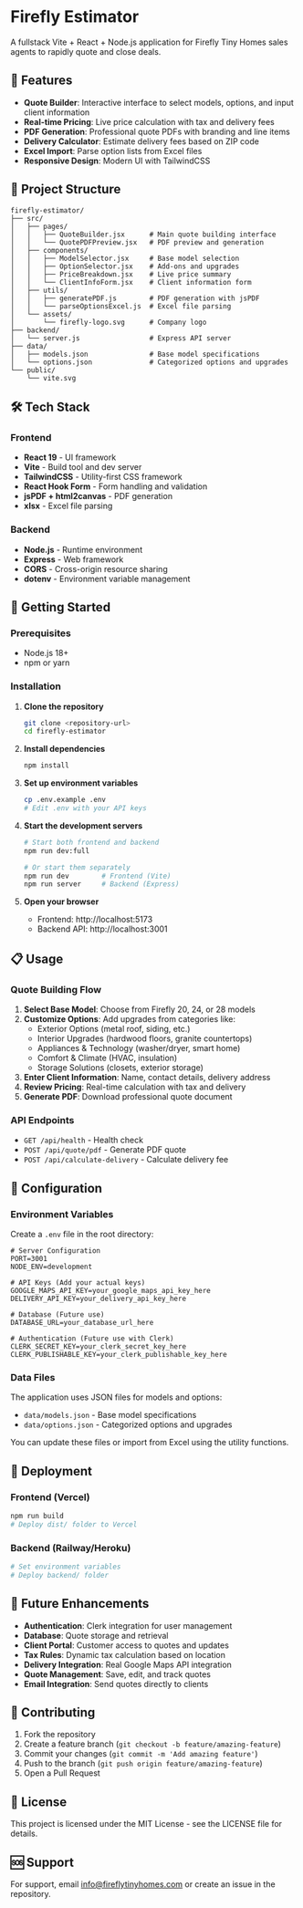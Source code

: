# Firefly Estimator

A fullstack Vite + React + Node.js application for Firefly Tiny Homes sales agents to rapidly quote and close deals.

## 🚀 Features

- **Quote Builder**: Interactive interface to select models, options, and input client information
- **Real-time Pricing**: Live price calculation with tax and delivery fees
- **PDF Generation**: Professional quote PDFs with branding and line items
- **Delivery Calculator**: Estimate delivery fees based on ZIP code
- **Excel Import**: Parse option lists from Excel files
- **Responsive Design**: Modern UI with TailwindCSS

## 📁 Project Structure

```
firefly-estimator/
├── src/
│   ├── pages/
│   │   ├── QuoteBuilder.jsx      # Main quote building interface
│   │   └── QuotePDFPreview.jsx   # PDF preview and generation
│   ├── components/
│   │   ├── ModelSelector.jsx     # Base model selection
│   │   ├── OptionSelector.jsx    # Add-ons and upgrades
│   │   ├── PriceBreakdown.jsx    # Live price summary
│   │   └── ClientInfoForm.jsx    # Client information form
│   ├── utils/
│   │   ├── generatePDF.js        # PDF generation with jsPDF
│   │   └── parseOptionsExcel.js  # Excel file parsing
│   └── assets/
│       └── firefly-logo.svg      # Company logo
├── backend/
│   └── server.js                 # Express API server
├── data/
│   ├── models.json               # Base model specifications
│   └── options.json              # Categorized options and upgrades
└── public/
    └── vite.svg
```

## 🛠️ Tech Stack

### Frontend
- **React 19** - UI framework
- **Vite** - Build tool and dev server
- **TailwindCSS** - Utility-first CSS framework
- **React Hook Form** - Form handling and validation
- **jsPDF + html2canvas** - PDF generation
- **xlsx** - Excel file parsing

### Backend
- **Node.js** - Runtime environment
- **Express** - Web framework
- **CORS** - Cross-origin resource sharing
- **dotenv** - Environment variable management

## 🚀 Getting Started

### Prerequisites
- Node.js 18+ 
- npm or yarn

### Installation

1. **Clone the repository**
   ```bash
   git clone <repository-url>
   cd firefly-estimator
   ```

2. **Install dependencies**
   ```bash
   npm install
   ```

3. **Set up environment variables**
   ```bash
   cp .env.example .env
   # Edit .env with your API keys
   ```

4. **Start the development servers**
   ```bash
   # Start both frontend and backend
   npm run dev:full
   
   # Or start them separately
   npm run dev        # Frontend (Vite)
   npm run server     # Backend (Express)
   ```

5. **Open your browser**
   - Frontend: http://localhost:5173
   - Backend API: http://localhost:3001

## 📋 Usage

### Quote Building Flow

1. **Select Base Model**: Choose from Firefly 20, 24, or 28 models
2. **Customize Options**: Add upgrades from categories like:
   - Exterior Options (metal roof, siding, etc.)
   - Interior Upgrades (hardwood floors, granite countertops)
   - Appliances & Technology (washer/dryer, smart home)
   - Comfort & Climate (HVAC, insulation)
   - Storage Solutions (closets, exterior storage)
3. **Enter Client Information**: Name, contact details, delivery address
4. **Review Pricing**: Real-time calculation with tax and delivery
5. **Generate PDF**: Download professional quote document

### API Endpoints

- `GET /api/health` - Health check
- `POST /api/quote/pdf` - Generate PDF quote
- `POST /api/calculate-delivery` - Calculate delivery fee

## 🔧 Configuration

### Environment Variables

Create a `.env` file in the root directory:

```env
# Server Configuration
PORT=3001
NODE_ENV=development

# API Keys (Add your actual keys)
GOOGLE_MAPS_API_KEY=your_google_maps_api_key_here
DELIVERY_API_KEY=your_delivery_api_key_here

# Database (Future use)
DATABASE_URL=your_database_url_here

# Authentication (Future use with Clerk)
CLERK_SECRET_KEY=your_clerk_secret_key_here
CLERK_PUBLISHABLE_KEY=your_clerk_publishable_key_here
```

### Data Files

The application uses JSON files for models and options:

- `data/models.json` - Base model specifications
- `data/options.json` - Categorized options and upgrades

You can update these files or import from Excel using the utility functions.

## 🚀 Deployment

### Frontend (Vercel)
```bash
npm run build
# Deploy dist/ folder to Vercel
```

### Backend (Railway/Heroku)
```bash
# Set environment variables
# Deploy backend/ folder
```

## 🔮 Future Enhancements

- **Authentication**: Clerk integration for user management
- **Database**: Quote storage and retrieval
- **Client Portal**: Customer access to quotes and updates
- **Tax Rules**: Dynamic tax calculation based on location
- **Delivery Integration**: Real Google Maps API integration
- **Quote Management**: Save, edit, and track quotes
- **Email Integration**: Send quotes directly to clients

## 🤝 Contributing

1. Fork the repository
2. Create a feature branch (`git checkout -b feature/amazing-feature`)
3. Commit your changes (`git commit -m 'Add amazing feature'`)
4. Push to the branch (`git push origin feature/amazing-feature`)
5. Open a Pull Request

## 📄 License

This project is licensed under the MIT License - see the LICENSE file for details.

## 🆘 Support

For support, email info@fireflytinyhomes.com or create an issue in the repository.
